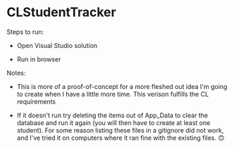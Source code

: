# CLStudentTracker

Steps to run:

- Open Visual Studio solution

- Run in browser

Notes:

- This is more of a proof-of-concept for a more fleshed out idea I'm going to create when I have a little more time. This verison fulfills the CL requirements

- If it doesn't run try deleting the items out of App_Data to clear the database and run it again (you will then have to create at least one student). For some reason listing these files in a gitignore did not work, and I've tried it on computers where it ran fine with the existing files. 🙃
